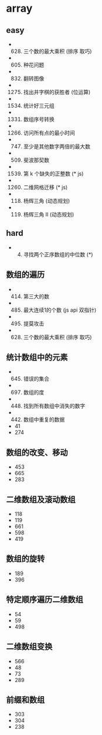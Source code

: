 # array

## easy

* 628. 三个数的最大乘积 (排序 取巧)
* 605. 种花问题
* 832. 翻转图像
* 1275. 找出井字棋的获胜者 (位运算)
* 1534. 统计好三元组
* 1331. 数组序号转换
* 1266. 访问所有点的最小时间
* 747. 至少是其他数字两倍的最大数
* 509. 斐波那契数
* 1539. 第 k 个缺失的正整数 (* js)
* 1260. 二维网格迁移 (* js)
* 118. 杨辉三角 (动态规划)
* 119. 杨辉三角 II (动态规划)

## hard

* 4. 寻找两个正序数组的中位数 (*)

## 数组的遍历

* 414. 第三大的数
* 485. 最大连续1的个数 (js api 双指针)
* 495. 提莫攻击
* 628. 三个数的最大乘积 (排序 取巧)

## 统计数组中的元素

* 645. 错误的集合
* 697. 数组的度
* 448. 找到所有数组中消失的数字
* 442. 数组中重复的数据
* 41
* 274

## 数组的改变、移动

* 453
* 665
* 283

## 二维数组及滚动数组

* 118
* 119
* 661
* 598
* 419

## 数组的旋转

* 189
* 396

## 特定顺序遍历二维数组

* 54
* 59
* 498

## 二维数组变换

* 566
* 48
* 73
* 289

## 前缀和数组

* 303
* 304
* 238
